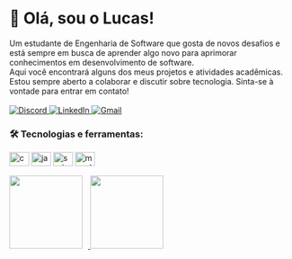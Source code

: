 <h1>
   👋 Olá, sou o Lucas!
</h1>

<div align="left">
  Um estudante de Engenharia de Software que gosta de novos desafios e está sempre em busca de aprender algo novo para aprimorar conhecimentos em desenvolvimento de software. 
  <br>
  Aqui você encontrará alguns dos meus projetos e atividades acadêmicas.
  <br>
  Estou sempre aberto a colaborar e discutir sobre tecnologia. Sinta-se à vontade para entrar em contato!
</div>

<br>
<div align="left">
  <a href="https://discord.com/users/1288987201903792229" target="_blank">
    <img loading="lazy" src="https://img.shields.io/badge/Discord-7289DA?style=for-the-badge&logo=Discord&logoColor=white" alt="Discord">
  </a>
  <a href="https://www.linkedin.com/in/lucas-silva-01aa85251/" target="_blank">
    <img loading="lazy" src="https://img.shields.io/badge/LinkedIn-0077B5?style=for-the-badge&logo=LinkedIn&logoColor=white" alt="LinkedIn">
  </a>
  <a href="mailto:ds.lucasilva@gmail.com">
    <img loading="lazy" src="https://img.shields.io/badge/Gmail-D14836?style=for-the-badge&logo=Gmail&logoColor=white" alt="Gmail">
  </a>
</div>

### 🛠️ Tecnologias e ferramentas:

<div>
  <img align="center" alt="c" height="25" width="35" src="https://cdn.jsdelivr.net/gh/devicons/devicon@latest/icons/c/c-original.svg" />
  <img align="center" alt="java" height="25" width="35" src="https://cdn.jsdelivr.net/gh/devicons/devicon/icons/java/java-original.svg"/>
  <img align="center" alt="spring" height="25" width="35" src="https://cdn.jsdelivr.net/gh/devicons/devicon@latest/icons/spring/spring-original.svg" />
  <img align="center" alt="mysql" height="25" width="35" src="https://cdn.jsdelivr.net/gh/devicons/devicon@latest/icons/mysql/mysql-original.svg" />
</div>

<br>
<div align="left">
  <a href="#">
    <img height=130 src="https://my-stats-43gk.vercel.app/api?username=lucasmsv&show_icons=true&theme=dark&hide=contribs,issues&show=discussions_answered&rank_icon=github&include_all_commits=true&card_width=110&bg_color=000000&border_color=007acc" style="margin-right: 10px;" />
  </a>
  <a href="#">
    <img height=130 src="https://my-stats-43gk.vercel.app/api/top-langs/?username=lucasmsv&hide=html,scss,css&langs_count=8&layout=compact&theme=dark&bg_color=000000&border_color=007acc&card_width=110" />
  </a>
</div>

